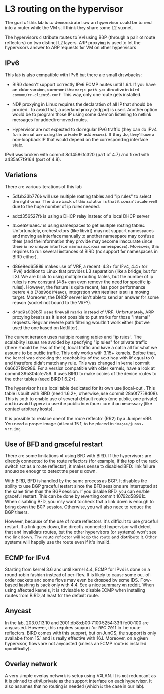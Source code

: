 # L3 routing on the hypervisor

The goal of this lab is to demonstrate how an hypervisor could be
turned into a router while the VM still think they share some L2
subnet.

The hypervisors distribute routes to VM using BGP (through a pair of
route reflectors) on two distinct L2 layers. ARP proxying is used to
let the hypervisors answer to ARP requests for VM on other hypervisors

## IPv6

This lab is also compatible with IPv6 but there are small drawbacks:

 - BIRD doesn't support correctly IPv6 ECMP routes until 1.6.1. If you
   have an older version, comment the `merge path yes` directive in
   `bird-common/rr-client6.conf`. This way, only one route gets
   installed.

 - NDP proxying in Linux requires the declaration of all IP that
   should be proxied. To avoid that, a userland proxy (ndppd) is
   used. Another option would be to program those IP using some daemon
   listening to netlink messages for added/removed routes.

 - Hypervisor are not expected to do regular IPv6 traffic (they can do
   IPv4 for internal use using the private IP addresses). If they do,
   they'll use a non-loopback IP that would depend on the
   corresponding interface state.

IPv6 was broken with commit 8c14586fc320 (part of 4.7) and fixed with
a435a07f9164 (part of 4.8).

## Variations

There are various iterations of this lab:

 - 5dfab33b776b will use multiple routing tables and "ip rules" to
   select the right ones. The drawback of this solution is that it
   doesn't scale well due to the huge number of ip rules needed.

 - adcd356527fb is using a DHCP relay instead of a local DHCP server

 - 453ea916aec7 is using namespaces to get multiple routing
   tables. Unfortunately, orchestrators (like libvirt) may not support
   namespaces and moving an interface manually to another namespace
   may confuse them (and the information they provide may become
   inaccurate since there is no unique interface names accross
   namespaces). Moreover, this requires to run several instances of
   BIRD (no support for namespaces in BIRD either).

 - d86e9ed65886 makes use of VRF, a recent (4.3+ for IPv4, 4.4+ for
   IPv6) addition to Linux that provides L3 separation (like a bridge,
   but for L3). We are back to using multiple routing tables, but the
   number of ip rules is now constant (4.8+ can even remove the need
   for specific ip rules). However, the feature is quite recent, has
   poor performance before 4.8 (7889681f4a6c), integration with
   Netfilter is still a moving target. Moreover, the DHCP server isn't
   able to send an answer for some reason (socket not bound to the
   VRF?).

 - d4ad9a028b51 uses firewall marks instead of VRF. Unfortunately, ARP
   proxying breaks as it is not possible to put marks for those
   "internal" requests. Regular reverse path filtering wouldn't work
   either (but we used the one based on Netfilter).

The current iteration uses multiple routing tables and "ip rules". The
scalability issues are avoided by specifying "ip rules" for private
traffic (there should be less of them), local traffic and have a catch
all for what we assume to be public traffic. This only works with
3.15+ kernels. Before that, the kernel was checking the reachability
of the next hop with iif equal to 0 and therefore didn't match any
rule. This was changed in kernel commit 6a662719c986. For a version
compatible with older kernels, have a look at commit 39b804c1e759. It
uses BIRD to make copies of the device routes to the other
tables (need BIRD 1.6.2+).

The hypervisor has a local table dedicated for its own use
(local-out). This table is built with BIRD (need 1.6.2+, otherwise,
use commit 28a0f7758d08). This is both to enable use of several
default routes (one public, one private) and to avoid hyperv to use
the public interface more than necessary (like contact arbitrary
hosts).

It is possible to replace one of the route reflector (RR2) by a
Juniper vRR. You need a proper image (at least 15.1) to be placed in
`images/junos-vrr.img`.

## Use of BFD and graceful restart

There are some limitations of using BFD with BIRD. If the hypervisors
are directly connected to the route reflectors (for example, if the
top of the rack switch act as a route reflector), it makes sense to
disabled BFD: link failure should be enough to detect the peer is
down.

With BIRD, BFD is handled by the same process as BGP. It disables the
ability to use BGP graceful restart since the BFD sessions are
interrupted at the same time than the BGP session. If you disable BFD,
you can enable graceful restart. This can be done by reverting commit
10762d58961c. When disabling BFD, you may want to check that a link
down is enough to bring down the BGP session. Otherwise, you will also
need to reduce the BGP timers.

However, because of the use of route reflectors, it's difficult to use
graceful restart. If a link goes down, the directly connected
hypervisor will detect that and invalidate routes, but the other
hypervisors (or systems) won't see the link down. The route reflector
will keep the route and distribute it. Other systems will happily use
the route even if it's invalid.

## ECMP for IPv4

Starting from kernel 3.6 and until kernel 4.4, ECMP for IPv4 is done
on a round-robin fashion instead of per-flow. It is likely to cause
some out-of-order packets and some flows may even be dropped by some
IDS. Flow-based hashing is back only with 4.4. See a
nice [summary on reddit][1]. When using affected kernels, it is
advisable to disable ECMP when installing routes from BIRD, at least
for the default route.

[1]: https://www.reddit.com/r/networking/comments/4q3wmq/ipv4_flow_based_ecmp_broken_in_linux_kernels_36/

## Anycast

In the lab, 203.0.113.10 and 2001:db8:cb00:7100:5254:33ff:fe00:100 are
anycasted. However, this requires support for RFC 7911 in the route
reflectors. BIRD comes with this support, but on JunOS, the support is
only available from 15.1 and is really effective with 16.1. Moreover,
on a given hypervisor, flows are not anycasted (unless an ECMP route
is installed specifically).

## Overlay network

A very simple overlay network is setup using VXLAN. It is not
redundant as it is pinned to eth0.private as the support interface on
each hypervisor. It also assumes that no routing is needed (which is
the case in our lab).
